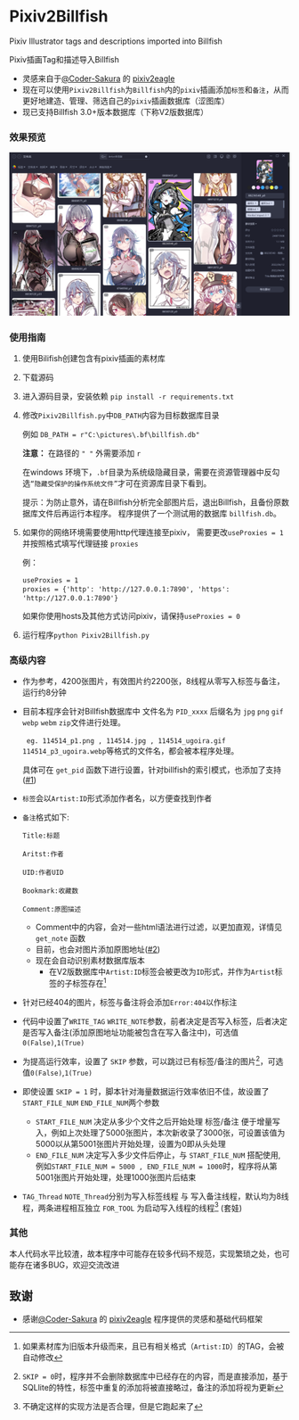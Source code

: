 # Pixiv2Billfish
 Pixiv Illustrator tags and descriptions imported into Billfish

 Pixiv插画Tag和描述导入Billfish

+ 灵感来自于[@Coder-Sakura](https://github.com/Coder-Sakura) 的 [pixiv2eagle](https://github.com/WriteCode-ChangeWorld/Tools/tree/master/0x09-Pixiv%E6%8F%92%E7%94%BBtag%E6%95%B0%E6%8D%AE%E5%AF%BC%E5%85%A5Eagle)
+ 现在可以使用`Pixiv2Billfish`为`Billfish`内的`pixiv`插画添加`标签`和`备注`，从而更好地建造、管理、筛选自己的`pixiv`插画数据库（涩图库）
+ 现已支持Billfish 3.0+版本数据库（下称V2版数据库）
### 效果预览

![img.png](Images/img2.png)
    
### 使用指南
1. 使用Bilifish创建包含有pixiv插画的素材库
2. 下载源码
3. 进入源码目录，安装依赖
    `pip install -r requirements.txt`
4. 修改`Pixiv2Billfish.py`中`DB_PATH`内容为目标数据库目录

    例如 `DB_PATH = r"C:\pictures\.bf\billfish.db"`

    **注意：** 在路径的 `" "` 外需要添加 `r`

    在windows 环境下，`.bf`目录为系统级隐藏目录，需要在资源管理器中反勾选`“隐藏受保护的操作系统文件”`才可在资源库目录下看到。
    
    提示：为防止意外，请在Billfish分析完全部图片后，退出Billfish，且备份原数据库文件后再运行本程序。
        程序提供了一个测试用的数据库 `billfish.db`。
5. 如果你的网络环境需要使用http代理连接至pixiv，
    需要更改`useProxies = 1`
    并按照格式填写代理链接 `proxies`

    例：
    ```
    useProxies = 1 
    proxies = {'http': 'http://127.0.0.1:7890', 'https': 'http://127.0.0.1:7890'}
    ```
   如果你使用hosts及其他方式访问pixiv，请保持`useProxies = 0`
6. 运行程序`python Pixiv2Billfish.py`

### 高级内容
+ 作为参考，4200张图片，有效图片约2200张，8线程从零写入标签与备注，运行约8分钟
+ 目前本程序会针对Billfish数据库中 文件名为 `PID_xxxx` 后缀名为 `jpg` `png` `gif` `webp` `webm` `zip`文件进行处理。
    
   ` eg. 114514_p1.png , 114514.jpg , 114514_ugoira.gif 114514_p3_ugoira.webp`等格式的文件名，都会被本程序处理。

    具体可在 `get_pid` 函数下进行设置，针对billfish的索引模式，也添加了支持([#1](https://github.com/Ai-desu-2333/Pixiv2Billfish/issues/1))

+ `标签`会以`Artist:ID`形式添加作者名，以方便查找到作者
+ `备注`格式如下:
    ```
    Title:标题
    
    Aritst:作者
    
    UID:作者UID

    Bookmark:收藏数
    
    Comment:原图描述
    ```
  
  + Comment中的内容，会对一些html语法进行过滤，以更加直观，详情见 `get_note` 函数
  + 目前，也会对图片添加原图地址([#2](https://github.com/Ai-desu-2333/Pixiv2Billfish/issues/2))
  + 现在会自动识别素材数据库版本
    + 在V2版数据库中`Artist:ID`标签会被更改为`ID`形式，并作为`Artist`标签的子标签存在[^3]
+ 针对已经404的图片，标签与备注将会添加`Error:404`以作标注
+ 代码中设置了`WRITE_TAG` `WRITE_NOTE`参数，前者决定是否写入标签，后者决定是否写入备注(添加原图地址功能被包含在写入备注中)，可选值`0(False)`,`1(True)`
+ 为提高运行效率，设置了 `SKIP` 参数，可以跳过已有标签/备注的图片[^1]，可选值`0(False)`,`1(True)`
+ 即使设置 `SKIP = 1` 时，脚本针对海量数据运行效率依旧不佳，故设置了 `START_FILE_NUM` `END_FILE_NUM`两个参数
  + `START_FILE_NUM` 决定从多少个文件之后开始处理 标签/备注 便于增量写入，例如上次处理了5000张图片，本次新收录了3000张，可设置该值为5000以从第5001张图片开始处理，设置为0即从头处理
  + `END_FILE_NUM` 决定写入多少文件后停止，与 `START_FILE_NUM` 搭配使用, 例如`START_FILE_NUM = 5000 , END_FILE_NUM = 1000`时，程序将从第5001张图片开始处理，处理1000张图片后结束
+ `TAG_Thread` `NOTE_Thread`分别为写入标签线程 与 写入备注线程，默认均为8线程，两条进程相互独立 `FOR_TOOL` 为启动写入线程的线程[^2] (套娃)

[^1]: `SKIP = 0`时，程序并不会删除数据库中已经存在的内容，而是直接添加，基于SQLlite的特性，标签中重复的添加将被直接略过，备注的添加将视为更新

[^2]: 不确定这样的实现方法是否合理，但是它跑起来了

[^3]: 如果素材库为旧版本升级而来，且已有相关格式（`Artist:ID`）的TAG，会被自动修改
### 其他
本人代码水平比较渣，故本程序中可能存在较多代码不规范，实现繁琐之处，也可能存在诸多BUG，欢迎交流改进

## 致谢
+ 感谢[@Coder-Sakura](https://github.com/Coder-Sakura) 的 [pixiv2eagle](https://github.com/WriteCode-ChangeWorld/Tools/tree/master/0x09-Pixiv%E6%8F%92%E7%94%BBtag%E6%95%B0%E6%8D%AE%E5%AF%BC%E5%85%A5Eagle) 程序提供的灵感和基础代码框架

